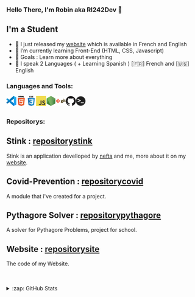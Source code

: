 ### Hello There, I'm Robin aka Rl242Dev 👋 

## I'm a Student

- 🔭 I just released my [website] which is available in French and English
- 🌱 I’m currently learning Front-End (HTML, CSS, Javascript)
- 🥅 Goals : Learn more about everything
- 📣 I speak 2 Languages ( + Learning Spanish ) [🇫🇷] French and [🇺🇸] English

### Languages and Tools:

[<img align="left" alt="Visual Studio Code" width="26px" src="https://raw.githubusercontent.com/github/explore/80688e429a7d4ef2fca1e82350fe8e3517d3494d/topics/visual-studio-code/visual-studio-code.png" />][webdevplaylist]
[<img align="left" alt="HTML5" width="26px" src="https://raw.githubusercontent.com/github/explore/80688e429a7d4ef2fca1e82350fe8e3517d3494d/topics/html/html.png" />][webdevplaylist]
[<img align="left" alt="CSS3" width="26px" src="https://raw.githubusercontent.com/github/explore/80688e429a7d4ef2fca1e82350fe8e3517d3494d/topics/css/css.png" />][cssplaylist]
[<img align="left" alt="JavaScript" width="26px" src="https://raw.githubusercontent.com/github/explore/80688e429a7d4ef2fca1e82350fe8e3517d3494d/topics/javascript/javascript.png" />][jsplaylist]
[<img align="left" alt="Node.js" width="26px" src="https://raw.githubusercontent.com/github/explore/80688e429a7d4ef2fca1e82350fe8e3517d3494d/topics/nodejs/nodejs.png" />][webdevplaylist]
[<img align="left" alt="Git" width="26px" src="https://raw.githubusercontent.com/github/explore/80688e429a7d4ef2fca1e82350fe8e3517d3494d/topics/git/git.png" />][webdevplaylist]
[<img align="left" alt="GitHub" width="26px" src="https://raw.githubusercontent.com/github/explore/78df643247d429f6cc873026c0622819ad797942/topics/github/github.png" />][webdevplaylist]
[<img align="left" alt="Terminal" width="26px" src="https://raw.githubusercontent.com/github/explore/80688e429a7d4ef2fca1e82350fe8e3517d3494d/topics/terminal/terminal.png" />][webdevplaylist]

<br />
<br />

### Repositorys: 

## Stink : [repositorystink]
   Stink is an application develloped by [nefta] and me, more about it on my [website].
## Covid-Prevention : [repositorycovid]
   A module that i've created for a project.
## Pythagore Solver : [repositorypythagore]
   A solver for Pythagore Problems, project for school.
## Website : [repositorysite]
   The code of my Website.

<br />
<br />

</details>

<details>
  <summary>:zap: GitHub Stats</summary>

  [![Rl242Dev's GitHub stats](https://github-readme-stats.vercel.app/api?username=Rl242Dev)](https://github.com/anuraghazra/github-readme-stats)


</details>

[website]: https://rl242dev.github.io/Rl242.github.io/
[webdevplaylist]: https://www.youtube.com/playlist?list=PLkwxH9e_vrAJ0WbEsFA9W3I1W-g_BTsbt
[jsplaylist]: https://www.youtube.com/playlist?list=PLkwxH9e_vrALRJKu7wfXby3MKeflhTu6B
[cssplaylist]: https://www.youtube.com/playlist?list=PLkwxH9e_vrALSdvZuEh6gqQdmDoDIoqz4
[reactplaylist]: https://www.youtube.com/playlist?list=PLkwxH9e_vrAK4TdffpxKY3QGyHCpxFcQ0
[repositorycovid]: https://github.com/Rl242Dev/Covid-Prevention
[repositorystink]: https://github.com/Rl242Dev/Stink
[repositorypythagore]: https://github.com/Rl242Dev/PythagoreSolver
[repositorysite]: https://github.com/Rl242Dev/Rl242.github.io
[nefta]: https://github.com/Neftaaa

